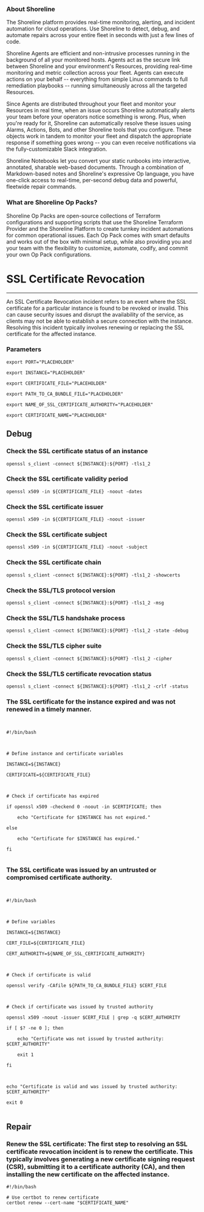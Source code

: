 
### About Shoreline
The Shoreline platform provides real-time monitoring, alerting, and incident automation for cloud operations. Use Shoreline to detect, debug, and automate repairs across your entire fleet in seconds with just a few lines of code.

Shoreline Agents are efficient and non-intrusive processes running in the background of all your monitored hosts. Agents act as the secure link between Shoreline and your environment's Resources, providing real-time monitoring and metric collection across your fleet. Agents can execute actions on your behalf -- everything from simple Linux commands to full remediation playbooks -- running simultaneously across all the targeted Resources.

Since Agents are distributed throughout your fleet and monitor your Resources in real time, when an issue occurs Shoreline automatically alerts your team before your operators notice something is wrong. Plus, when you're ready for it, Shoreline can automatically resolve these issues using Alarms, Actions, Bots, and other Shoreline tools that you configure. These objects work in tandem to monitor your fleet and dispatch the appropriate response if something goes wrong -- you can even receive notifications via the fully-customizable Slack integration.

Shoreline Notebooks let you convert your static runbooks into interactive, annotated, sharable web-based documents. Through a combination of Markdown-based notes and Shoreline's expressive Op language, you have one-click access to real-time, per-second debug data and powerful, fleetwide repair commands.

### What are Shoreline Op Packs?
Shoreline Op Packs are open-source collections of Terraform configurations and supporting scripts that use the Shoreline Terraform Provider and the Shoreline Platform to create turnkey incident automations for common operational issues. Each Op Pack comes with smart defaults and works out of the box with minimal setup, while also providing you and your team with the flexibility to customize, automate, codify, and commit your own Op Pack configurations.

# SSL Certificate Revocation
---

An SSL Certificate Revocation incident refers to an event where the SSL certificate for a particular instance is found to be revoked or invalid. This can cause security issues and disrupt the availability of the service, as clients may not be able to establish a secure connection with the instance. Resolving this incident typically involves renewing or replacing the SSL certificate for the affected instance.

### Parameters
```shell
export PORT="PLACEHOLDER"

export INSTANCE="PLACEHOLDER"

export CERTIFICATE_FILE="PLACEHOLDER"

export PATH_TO_CA_BUNDLE_FILE="PLACEHOLDER"

export NAME_OF_SSL_CERTIFICATE_AUTHORITY="PLACEHOLDER"

export CERTIFICATE_NAME="PLACEHOLDER"
```

## Debug

### Check the SSL certificate status of an instance
```shell
openssl s_client -connect ${INSTANCE}:${PORT} -tls1_2
```

### Check the SSL certificate validity period
```shell
openssl x509 -in ${CERTIFICATE_FILE} -noout -dates
```

### Check the SSL certificate issuer
```shell
openssl x509 -in ${CERTIFICATE_FILE} -noout -issuer
```

### Check the SSL certificate subject
```shell
openssl x509 -in ${CERTIFICATE_FILE} -noout -subject
```

### Check the SSL certificate chain
```shell
openssl s_client -connect ${INSTANCE}:${PORT} -tls1_2 -showcerts
```

### Check the SSL/TLS protocol version
```shell
openssl s_client -connect ${INSTANCE}:${PORT} -tls1_2 -msg
```

### Check the SSL/TLS handshake process
```shell
openssl s_client -connect ${INSTANCE}:${PORT} -tls1_2 -state -debug
```

### Check the SSL/TLS cipher suite
```shell
openssl s_client -connect ${INSTANCE}:${PORT} -tls1_2 -cipher
```

### Check the SSL/TLS certificate revocation status
```shell
openssl s_client -connect ${INSTANCE}:${PORT} -tls1_2 -crlf -status
```

### The SSL certificate for the instance expired and was not renewed in a timely manner.
```shell


#!/bin/bash



# Define instance and certificate variables

INSTANCE=${INSTANCE}

CERTIFICATE=${CERTIFICATE_FILE}



# Check if certificate has expired

if openssl x509 -checkend 0 -noout -in $CERTIFICATE; then

    echo "Certificate for $INSTANCE has not expired."

else

    echo "Certificate for $INSTANCE has expired."

fi


```

### The SSL certificate was issued by an untrusted or compromised certificate authority.
```shell


#!/bin/bash



# Define variables

INSTANCE=${INSTANCE}

CERT_FILE=${CERTIFICATE_FILE}

CERT_AUTHORITY=${NAME_OF_SSL_CERTIFICATE_AUTHORITY}



# Check if certificate is valid

openssl verify -CAfile ${PATH_TO_CA_BUNDLE_FILE} $CERT_FILE



# Check if certificate was issued by trusted authority

openssl x509 -noout -issuer $CERT_FILE | grep -q $CERT_AUTHORITY

if [ $? -ne 0 ]; then

    echo "Certificate was not issued by trusted authority: $CERT_AUTHORITY"

    exit 1

fi



echo "Certificate is valid and was issued by trusted authority: $CERT_AUTHORITY"

exit 0


```

## Repair

### Renew the SSL certificate: The first step to resolving an SSL certificate revocation incident is to renew the certificate. This typically involves generating a new certificate signing request (CSR), submitting it to a certificate authority (CA), and then installing the new certificate on the affected instance.
```shell
#!/bin/bash

# Use certbot to renew certificate
certbot renew --cert-name "$CERTIFICATE_NAME"
```